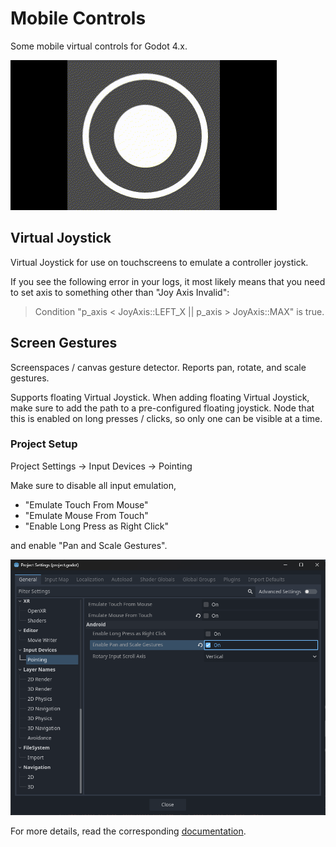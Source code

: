 # Mobile Controls
Some mobile virtual controls for Godot 4.x.

![virtual joystick](https://github.com/HubbleCommand/mobile_controls/blob/master/media/joystick.gif?raw=true)

## Virtual Joystick
Virtual Joystick for use on touchscreens to emulate a controller joystick.

If you see the following error in your logs, it most likely means that you need to set axis to something other than "Joy Axis Invalid":
> Condition "p_axis < JoyAxis::LEFT_X || p_axis > JoyAxis::MAX" is true.

## Screen Gestures
Screenspaces / canvas gesture detector. Reports pan, rotate, and scale gestures.

Supports floating Virtual Joystick. When adding floating Virtual Joystick, make sure to add the path to a pre-configured floating joystick. Node that this is enabled on long presses / clicks, so only one can be visible at a time.

### Project Setup
Project Settings -> Input Devices -> Pointing

Make sure to disable all input emulation, 
-	"Emulate Touch From Mouse"
-	"Emulate Mouse From Touch"
-	"Enable Long Press as Right Click"

and enable "Pan and Scale Gestures".

![project settings](https://github.com/HubbleCommand/mobile_controls/blob/master/media/project_settings.png?raw=true)

For more details, read the corresponding [documentation](https://docs.godotengine.org/en/stable/classes/class_projectsettings.html).

